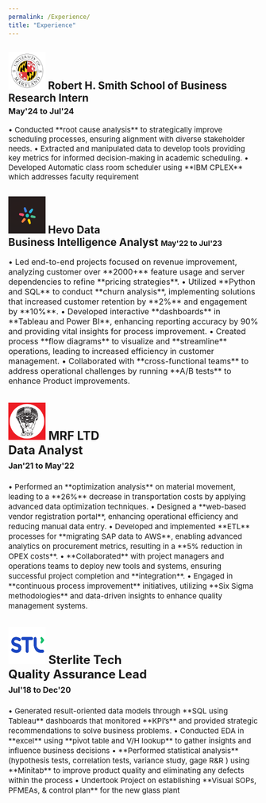 ```yaml
---
permalink: /Experience/
title: "Experience"
---
```


<img src="/assets/images/UMD.png" alt="UMD logo" width="75" height="75">  **Robert H. Smith School of Business**<br>Research Intern  
<span style="font-size:16px">May'24 to Jul'24</span>
--------------------------------------------------------------------------------------------------------  
<span style="font-size:15px">
• Conducted **root cause analysis** to strategically improve scheduling processes, ensuring alignment with diverse 
stakeholder needs.  
• Extracted and manipulated data to develop tools providing key metrics for informed decision-making in academic 
scheduling.  
• Developed Automatic class room scheduler using **IBM CPLEX** which addresses faculty requirement 
</span>
 
<img src="/assets/images/HEVO.png" alt="UMD logo" width="75" height="75">  **Hevo Data**<br>Business Intelligence Analyst 
<span style="font-size:15px">May'22 to Jul'23</span>  
--------------------------------------------------------------------------------------------------------  
<span style="font-size:16px">
• Led end-to-end projects focused on revenue improvement, analyzing customer over **2000+** feature usage and server 
dependencies to refine **pricing strategies**.  
• Utilized **Python and SQL** to conduct **churn analysis**, implementing solutions that increased customer retention by 
**2%** and engagement by **10%**.  
• Developed interactive **dashboards** in **Tableau and Power BI**, enhancing reporting accuracy by 90% and providing vital 
insights for process improvement.  
• Created process **flow diagrams** to visualize and **streamline** operations, leading to increased efficiency in customer 
management.  
• Collaborated with **cross-functional teams** to address operational challenges by running **A/B tests** to enhance 
Product improvements.  


  <img src="/assets/images/Mrf-logo.JPG" alt="UMD logo" width="75" height="75">  **MRF LTD**<br>Data Analyst   
<span style="font-size:16px">Jan'21 to May'22</span>  
--------------------------------------------------------------------------------------------------------  
<span style="font-size:15px">
• Performed an **optimization analysis** on material movement, leading to a **26%** decrease in transportation costs by 
applying advanced data optimization techniques.  
• Designed a **web-based vendor registration portal**, enhancing operational efficiency and reducing manual data entry. 
• Developed and implemented **ETL** processes for **migrating SAP data to AWS**, enabling advanced analytics on 
procurement metrics, resulting in a **5% reduction in OPEX costs**.  
• **Collaborated** with project managers and operations teams to deploy new tools and systems, ensuring successful 
project completion and **integration**.  
• Engaged in **continuous process improvement** initiatives, utilizing **Six Sigma methodologies** and data-driven insights 
to enhance quality management systems.  
</span>
  
<img src="/assets/images/STL.png" alt="UMD logo" width="75" height="75">  **Sterlite Tech**<br> Quality Assurance Lead  
<span style="font-size:16px">Jul'18 to Dec'20</span>  
--------------------------------------------------------------------------------------------------------  
<span style="font-size:15px">
• Generated result-oriented data models through **SQL using Tableau** dashboards that monitored **KPI’s** and provided 
strategic recommendations to solve business problems.  
• Conducted EDA in **excel** using **pivot table and V/H lookup** to gather insights and influence business decisions  
• **Performed statistical analysis** (hypothesis tests, correlation tests, variance study, gage R&R ) using **Minitab** to 
improve product quality and eliminating any defects within the process  
• Undertook Project on establishing **Visual SOPs, PFMEAs, & control plan** for the new glass plant  
</span>

